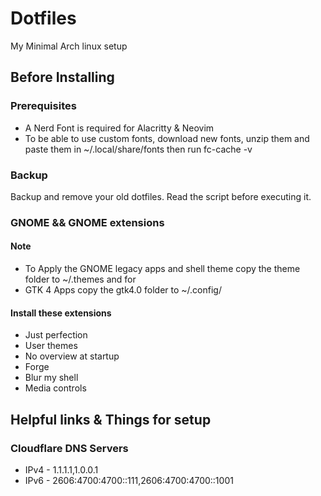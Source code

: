 # Dotfiles

My Minimal Arch linux setup

## Before Installing

### Prerequisites

- A Nerd Font is required for Alacritty & Neovim
- To be able to use custom fonts, download new fonts, unzip them and paste them in ~/.local/share/fonts then run fc-cache -v

### Backup

Backup and remove your old dotfiles. Read the script before executing it.

### GNOME && GNOME extensions

#### Note

- To Apply the GNOME legacy apps and shell theme copy the theme folder to ~/.themes and for
- GTK 4 Apps copy the gtk4.0 folder to ~/.config/

#### Install these extensions

- Just perfection
- User themes
- No overview at startup
- Forge
- Blur my shell
- Media controls

## Helpful links & Things for setup

### Cloudflare DNS Servers

- IPv4 - 1.1.1.1,1.0.0.1
- IPv6 - 2606:4700:4700::111,2606:4700:4700::1001

